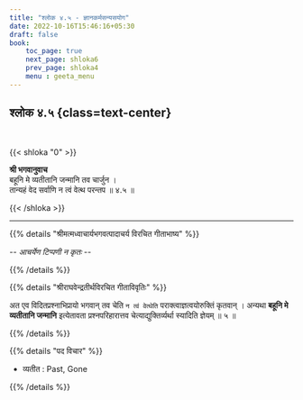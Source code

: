 ```yaml
---
title: "श्लोक ४.५ - ज्ञानकर्मसन्यसयोग"
date: 2022-10-16T15:46:16+05:30
draft: false
book:
    toc_page: true
    next_page: shloka6
    prev_page: shloka4
    menu : geeta_menu
---
```




## श्लोक ४.५ {class=text-center}

<br/>

{{< shloka  "0"  >}}

**श्री भगवानुवाच**  
बहूनि मे व्यतीतानि जन्मानि तव चार्जुन ।  
तान्यहं वेद सर्वाणि न त्वं वेत्थ परन्तप  ॥ ४.५ ॥

{{< /shloka >}}

---


{{% details "श्रीमत्मध्वाचार्यभगवत्पादाचर्य विरचित  गीताभाष्य" %}}

 -- *आचर्येण टिप्पणी न कृतः* -- 

{{% /details %}}



{{% details "श्रीराघवेन्द्रतीर्थविरचित गीताविवृतिः" %}}

अत एव विदितप्रश्नाभिप्रायो भगवान्‌ तव  चेति `न त्वं वेत्थेति` 
पराक्त्वाज्ञत्वयोरुक्तिं कृतवान्‌ । अन्यथा 
**बहूनि मे व्यतीतानि जन्मानि**
इत्येतावता  प्रश्नपरिहारात्तव चेत्याद्युक्तिर्व्यर्था स्यादिति 
ज्ञेयम्  ॥‌ ५ ॥

{{% /details %}}



{{% details "पद विचार" %}}

-  व्यतीत : Past, Gone

{{% /details %}}
